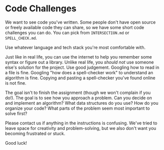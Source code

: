 # Code Challenges

We want to see code you've written. Some people don't have open source
or freely available code they can share, so we have some short code
challenges you can do. You can pick from `INTERSECTION.md` or
`SPELL_CHECK.md`.

Use whatever language and tech stack you're most comfortable with.

Just like in real life, you can use the internet to help you remember
some syntax or figure out a library. Unlike real life, you *should
not* use someone else's solution for the project. Use good
judgement. Googling how to read in a file is fine. Googling "how does
a spell-checker work" to understand an algorithm is fine. Copying and
pasting a spell-checker you've found online is not fine.

The goal isn't to finish the assignment (though we won't complain if
you do!). The goal is to see how you approach a problem. Can you
decide on and implement an algorithm? What data structures do you use?
How do you organize your code? What parts of the problem seem most
important to solve first?

Please contact us if anything in the instructions is confusing. We've
tried to leave space for creativity and problem-solving, but we also
don't want you becoming frustrated or stuck.

Good luck!
